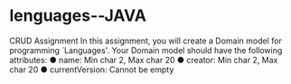 # lenguages--JAVA
CRUD Assignment In this assignment, you will create a Domain model for programming `Languages'. Your Domain model should have the following attributes:  ● name: Min char 2, Max char 20  ● creator: Min char 2, Max char 20  ● currentVersion: Cannot be empty
